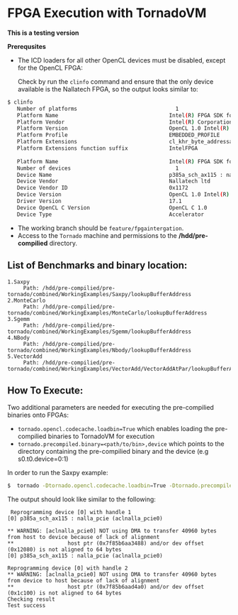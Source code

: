 #  FPGA Execution with TornadoVM

**This is a testing version**

**Prerequsites** 

* The ICD loaders for all other OpenCL devices must be disabled, except for the OpenCL FPGA:

  Check by run the `clinfo` command and ensure that the only device available is the Nallatech FPGA, so the output looks similar to:

```bash
$ clinfo
   Number of platforms                               1
   Platform Name                                   Intel(R) FPGA SDK for OpenCL(TM)
   Platform Vendor                                 Intel(R) Corporation
   Platform Version                                OpenCL 1.0 Intel(R) FPGA SDK for OpenCL(TM), Version 17.1
   Platform Profile                                EMBEDDED_PROFILE
   Platform Extensions                             cl_khr_byte_addressable_store cles_khr_int64 cl_intelfpga_live_object_tracking cl_intelfpga_compiler_mode cl_khr_icd cl_khr_3d_image_writes
   Platform Extensions function suffix             IntelFPGA
 
   Platform Name                                   Intel(R) FPGA SDK for OpenCL(TM)
   Number of devices                                 1
   Device Name                                     p385a_sch_ax115 : nalla_pcie (aclnalla_pcie0)
   Device Vendor                                   Nallatech ltd
   Device Vendor ID                                0x1172
   Device Version                                  OpenCL 1.0 Intel(R) FPGA SDK for OpenCL(TM), Version 17.1
   Driver Version                                  17.1
   Device OpenCL C Version                         OpenCL C 1.0
   Device Type                                     Accelerator
```

* The working branch should be  `feature/fpgaintergation`.
* Access to the `Tornado` machine and permissions to the **/hdd/pre-compilied** directory.

## List of Benchmarks and binary location:
    1.Saxpy 
         Path: /hdd/pre-compilied/pre-tornado/combined/WorkingExamples/Saxpy/lookupBufferAddress
    2.MonteCarlo
         Path: /hdd/pre-compilied/pre-tornado/combined/WorkingExamples/MonteCarlo/lookupBufferAddress
    3.Sgemm 
         Path: /hdd/pre-compilied/pre-tornado/combined/WorkingExamples/Sgemm/lookupBufferAddress
    4.NBody
         Path: /hdd/pre-compilied/pre-tornado/combined/WorkingExamples/Nbody/lookupBufferAddress
    5.VectorAdd
         Path: /hdd/pre-compilied/pre-tornado/combined/WorkingExamples/VectorAdd/VectorAddAtPar/lookupBufferAddress
        
## How To Execute:
Two additional  parameters are needed for executing the pre-compilied binaries onto FPGAs:

*  `tornado.opencl.codecache.loadbin=True`  which enables loading the pre-compilied binaries to TornadoVM for execution 
* `tornado.precompiled.binary=<path/to/bin>,device`  which points to the directory containing the pre-compilied binary and the device (e.g s0.t0.device=0:1) 

In order to run the Saxpy example:

```bash
$  tornado -Dtornado.opencl.codecache.loadbin=True -Dtornado.precompiled.binary=/hdd/pre-compilied/pre-tornado/combined/WorkingExamples/Saxpy/lookupBufferAddress,s0.t0.device=0:0 uk.ac.manchester.tornado.examples.Saxpy

```

The output should look like similar to the following:
```
 Reprogramming device [0] with handle 1
[0] p385a_sch_ax115 : nalla_pcie (aclnalla_pcie0)

** WARNING: [aclnalla_pcie0] NOT using DMA to transfer 40960 bytes from host to device because of lack of alignment
**                 host ptr (0x7f85b6aa3488) and/or dev offset (0x12080) is not aligned to 64 bytes
[0] p385a_sch_ax115 : nalla_pcie (aclnalla_pcie0)

Reprogramming device [0] with handle 2
** WARNING: [aclnalla_pcie0] NOT using DMA to transfer 40960 bytes from device to host because of lack of alignment
**                 host ptr (0x7f85b6aad4a0) and/or dev offset (0x1c100) is not aligned to 64 bytes
Checking result
Test success
```

